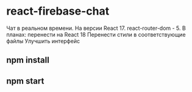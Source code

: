 # react-firebase-chat
Чат в реальном времени. На версии React 17. react-router-dom - 5.
В планах: 
перенести на React 18
Перенести стили в соответствующие файлы
Улучшить интерфейс

## npm install
## npm start
